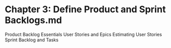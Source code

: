 # Chapter 3: Define Product and Sprint Backlogs.md
Product Backlog Essentials
User Stories and Epics
Estimating User Stories
Sprint Backlog and Tasks
